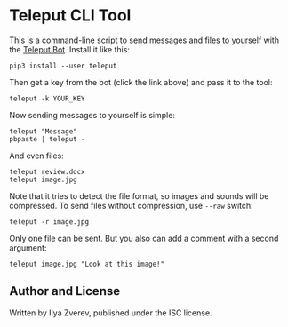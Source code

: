 # Teleput CLI Tool

This is a command-line script to send messages and files
to yourself with the [Teleput Bot](https://t.me/teleput_bot).
Install it like this:

    pip3 install --user teleput

Then get a key from the bot (click the link above) and pass it to the tool:

    teleput -k YOUR_KEY

Now sending messages to yourself is simple:

    teleput "Message"
    pbpaste | teleput -

And even files:

    teleput review.docx
    teleput image.jpg

Note that it tries to detect the file format, so images and sounds will
be compressed. To send files without compression, use `--raw` switch:

    teleput -r image.jpg

Only one file can be sent. But you also can add a comment with a second argument:

    teleput image.jpg "Look at this image!"

## Author and License

Written by Ilya Zverev, published under the ISC license.
